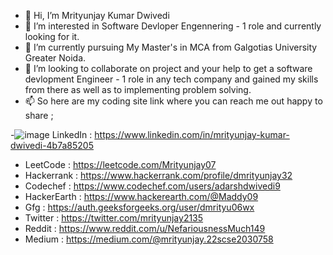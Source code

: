 - 👋 Hi, I’m Mrityunjay Kumar Dwivedi
- 👀 I’m interested in Software Devloper Engennering - 1 role  and currently looking for it.
- 🌱 I’m currently pursuing My Master's in MCA  from Galgotias University Greater Noida.
- 💞️ I’m looking to collaborate on  project and your help to get a software devlopment Engineer - 1 role in any  tech company and gained my skills from there as well as to implementing problem solving.
- 📫 So here are my coding site link where you can reach me out  happy to share ;
  
-![image](https://github.com/Maaady/Maaady/assets/86121370/8e41a9c1-0e36-459c-b7b7-cd354010157b)
 LinkedIn : https://www.linkedin.com/in/mrityunjay-kumar-dwivedi-4b7a85205
- LeetCode : https://leetcode.com/Mrityunjay07
- Hackerrank : https://www.hackerrank.com/profile/dmrityunjay32
- Codechef : https://www.codechef.com/users/adarshdwivedi9
- HackerEarth : https://www.hackerearth.com/@Maddy09
- Gfg : https://auth.geeksforgeeks.org/user/dmrityu06wx
- Twitter : https://twitter.com/mrityunjay2135
- Reddit :  https://www.reddit.com/u/NefariousnessMuch149
- Medium : https://medium.com/@mrityunjay.22scse2030758

<!---
Maaady/Maaady is a ✨ special ✨ repository because its `README.md` (this file) appears on your GitHub profile.
You can click the Preview link to take a look at your changes.
--->
